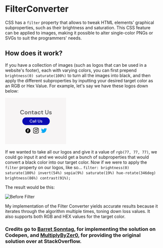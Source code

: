 # FilterConverter
CSS has a ```filter``` property that allows to tweak HTML elements' graphical subproperties, such as their brightness and saturation. This CSS feature can be applied to images, making it possible to alter single-color PNGs or SVGs to suit the programmers' needs.
## How does it work?
If you have a collection of images (such as logos that can be used in a website's footer), each with varying colors, you can first prepend ```brightness(0) saturate(100%)``` to turn all the images into black, and then apply the different subproperties by inputting your desired target color as an RGB or Hex Value. For example, let's say we have these logos down below:

<img src="assets/before-filter.png" alt="Before Filter" width="200">

If we wanted to take all our logos and give it a value of ```rgb(77, 77, 77)```, we could go input it and we would get a bunch of subproperties that would convert a black color into our target color. Now if we were to apply the ```filter``` property on our logos, like so...
```filter: brightness(0) saturate(100%) invert(54%) sepia(9%) saturate(19%) hue-rotate(346deg) brightness(86%) contrast(91%);```

The result would be this:

<img src="assets/after-filter.png" alt="Before Filter" width="200">

My implementation of the Filter Converter yields accurate results because it iterates through the algorithm multiple times, toning down loss values. It also supports both RGB and HEX values for the target color.

### Credits go to [Barret Sonntag]("https://codepen.io/sosuke/pen/Pjoqqp"), for implementing the solution on Codepen, and [MultiplyByZer0]("https://stackoverflow.com/a/43960991"), for providing the original solution over at StackOverflow.